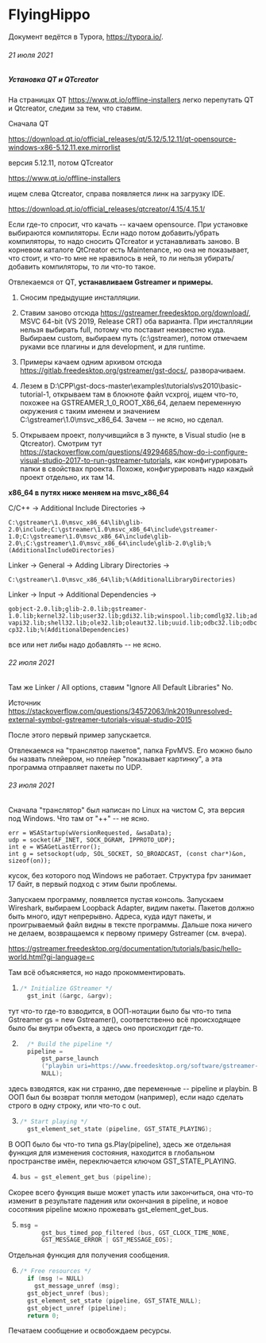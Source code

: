 # FlyingHippo
Документ ведётся в Typora, https://typora.io/.

###### 21 июля 2021

##### <b>Установка QT и QTcreator</b>

На страницах QT https://www.qt.io/offline-installers легко перепутать QT и Qtcreator, следим за тем, что ставим.

Сначала QT

https://download.qt.io/official_releases/qt/5.12/5.12.11/qt-opensource-windows-x86-5.12.11.exe.mirrorlist

версия 5.12.11, потом QTcreator

https://www.qt.io/offline-installers

ищем слева Qtcreator, справа появляется линк на загрузку IDE.

https://download.qt.io/official_releases/qtcreator/4.15/4.15.1/

Если где-то спросит, что качать -- качаем opensource. При установке выбираются компиляторы. Если надо потом добавить/убрать компиляторы, то надо сносить QTcreator и устанавливать заново. В корневом каталоге QtCreator есть Maintenance, но она не показывает, что стоит, и что-то мне не нравилось в ней, то ли нельзя убирать/добавить компиляторы, то ли что-то такое.

Отвлекаемся от QT, <b>устанавливаем Gstreamer и примеры.</b></br>
1. Сносим предыдущие инсталляции.</br>

2. Ставим заново отсюда https://gstreamer.freedesktop.org/download/, MSVC 64-bit (VS 2019, Release CRT) оба варианта. При инсталляции нельзя выбирать full, потому что поставит неизвестно куда. Выбираем custom, выбираем путь (c:\gstreamer), потом отмечаем руками все плагины и для development, и для runtime.

3. Примеры качаем одним архивом отсюда https://gitlab.freedesktop.org/gstreamer/gst-docs/, разворачиваем.

4. Лезем в D:\CPP\gst-docs-master\examples\tutorials\vs2010\basic-tutorial-1, открываем там в блокноте файл vcxproj, ищем что-то, похожее на GSTREAMER_1_0_ROOT_X86_64, делаем переменную окружения с таким именем и значением C:\gstreamer\1.0\msvc_x86_64\. Зачем -- не ясно, но сделал.

5. Открываем проект, получивщийся в 3 пункте, в Visual studio (не в Qtcreator). Смотрим тут https://stackoverflow.com/questions/49294685/how-do-i-configure-visual-studio-2017-to-run-gstreamer-tutorials, как конфигурировать папки в свойствах проекта. Похоже, конфигурировать надо каждый проект отдельно, их там 14.

  <b>x86_64 в путях ниже меняем на msvc_x86_64</b>

  C/C++ -> Additional Include Directories ->

  `C:\gstreamer\1.0\msvc_x86_64\lib\glib-2.0\include;C:\gstreamer\1.0\msvc_x86_64\include\gstreamer-1.0;C:\gstreamer\1.0\msvc_x86_64\include\glib-2.0\;C:\gstreamer\1.0\msvc_x86_64\include\glib-2.0\glib;%(AdditionalIncludeDirectories)`

  Linker -> General -> Adding Library Directories ->

  `C:\gstreamer\1.0\msvc_x86_64\lib;%(AdditionalLibraryDirectories)`

  Linker -> Input -> Additional Dependencies ->

  `gobject-2.0.lib;glib-2.0.lib;gstreamer-1.0.lib;kernel32.lib;user32.lib;gdi32.lib;winspool.lib;comdlg32.lib;advapi32.lib;shell32.lib;ole32.lib;oleaut32.lib;uuid.lib;odbc32.lib;odbccp32.lib;%(AdditionalDependencies)`

  все или нет либы надо добавлять -- не ясно.

###### 22 июля 2021

Там же Linker / All options, ставим "Ignore All Default Libraries" No.

Источник https://stackoverflow.com/questions/34572063/lnk2019unresolved-external-symbol-gstreamer-tutorials-visual-studio-2015

После этого первый пример запускается.

Отвлекаемся на "транслятор пакетов", папка FpvMVS. Его можно было бы назвать плейером, но плейер "показывает картинку", а эта программа отправляет пакеты по UDP.

###### 23 июля 2021

Сначала "транслятор" был написан по Linux на чистом С, эта версия под Windows. Что там от "++" -- не ясно.

```
err = WSAStartup(wVersionRequested, &wsaData);
udp = socket(AF_INET, SOCK_DGRAM, IPPROTO_UDP);
int e = WSAGetLastError();
int g = setsockopt(udp, SOL_SOCKET, SO_BROADCAST, (const char*)&on, sizeof(on));
```
кусок, без которого под Windows не работает. Структура fpv занимает 17 байт, в первый подход с этим были проблемы.

Запускаем программу, появляется пустая консоль. Запускаем Wireshark, выбираем Loopback Adapter, видим пакеты. Пакетов должно быть много, идут непрерывно. Адреса, куда идут пакеты, и проигрываемый файл видны в тексте программы. Дальше пока ничего не делаем, возвращаемся к первому примеру Gstreamer (см. вчера).

https://gstreamer.freedesktop.org/documentation/tutorials/basic/hello-world.html?gi-language=c

Там всё объясняется, но надо прокомментировать.

1) ```c
   /* Initialize GStreamer */
     gst_init (&argc, &argv);
   ```

тут что-то где-то взводится, в ООП-нотации было бы что-то типа Gstreamer gs = new Gstreamer(), соответственно всё происходящее было бы внутри объекта, а здесь оно происходит где-то.

2. ```c
     /* Build the pipeline */
     pipeline =
         gst_parse_launch
         ("playbin uri=https://www.freedesktop.org/software/gstreamer-sdk/data/media/sintel_trailer-480p.webm",
         NULL);
   ```

здесь взводятся, как ни странно, две переменные -- pipeline и playbin. В ООП был бы возврат тюпля методом (например), если надо сделать строго в одну строку, или что-то с out.

3. ```c
   /* Start playing */
     gst_element_set_state (pipeline, GST_STATE_PLAYING);
   ```

В ООП было бы что-то типа gs.Play(pipeline), здесь же отдельная функция для изменения состояния, находится в глобальном пространстве имён, переключается ключом GST_STATE_PLAYING.

4. ```c
   bus = gst_element_get_bus (pipeline);
   ```

Скорее всего функция выше может упасть или закончиться, она что-то изменит в результате падения или окончания в pipeline, и новое сосотяния pipeline можно прожевать gst_element_get_bus.

5. ```c
   msg =
         gst_bus_timed_pop_filtered (bus, GST_CLOCK_TIME_NONE,
         GST_MESSAGE_ERROR | GST_MESSAGE_EOS);
   ```

Отдельная функция для получения сообщения.

6. ```c
   /* Free resources */
     if (msg != NULL)
       gst_message_unref (msg);
     gst_object_unref (bus);
     gst_element_set_state (pipeline, GST_STATE_NULL);
     gst_object_unref (pipeline);
     return 0;
   ```

Печатаем сообщение и освобождаем ресурсы.
